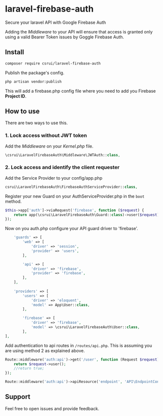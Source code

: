 # laravel-firebase-auth
Secure your laravel API with Google Firebase Auth

Adding the *Middleware* to your API will ensure that access is granted only using a valid Bearer Token issues by Goggle Firebase Auth.

## Install

```bash
composer require csrui/laravel-firebase-auth
```

Publish the package's config.

```bash
php artisan vendor:publish
```

This will add a firebase.php config file where you need to add you Firebase **Project ID**.

## How to use

There are two ways to use this.

### 1. Lock access without JWT token

Add the *Middleware* on your *Kernel.php* file.

```php
\csrui\LaravelFirebaseAuth\Middleware\JWTAuth::class,
```

### 2. Lock access and identify the client requester

Add the Service Provider to your config/app.php

```php
csrui\LaravelFirebaseAuth\FirebaseAuthServiceProvider::class,
```

Register your new Guard on your AuthServiceProvider.php in the `boot` method.

```php
$this->app['auth']->viaRequest('firebase', function ($request) {
    return app(\csrui\LaravelFirebaseAuth\Guard::class)->user($request);
});
```

Now on you auth.php configure your API guard driver to 'firebase'.

```php
    'guards' => [
        'web' => [
            'driver' => 'session',
            'provider' => 'users',
        ],

        'api' => [
            'driver' => 'firebase',
            'provider' => 'firebase',
        ],
    ],
    
    'providers' => [
        'users' => [
            'driver' => 'eloquent',
            'model' => App\User::class,
        ],

        'firebase' => [
            'driver' => 'firebase',
            'model' => \csrui\LaravelFirebaseAuth\User::class,
        ],
],
```
Add authentication to api routes in `/routes/api.php`. This is assuming you are using method 2 as explained above.
```php
Route::middleware('auth:api')->get('/user', function (Request $request) {
    return $request->user();
    //return true;
});

Route::middleware('auth:api')->apiResource('endpoint', 'API\EndpointController');
```
## Support

Feel free to open issues and provide feedback.
